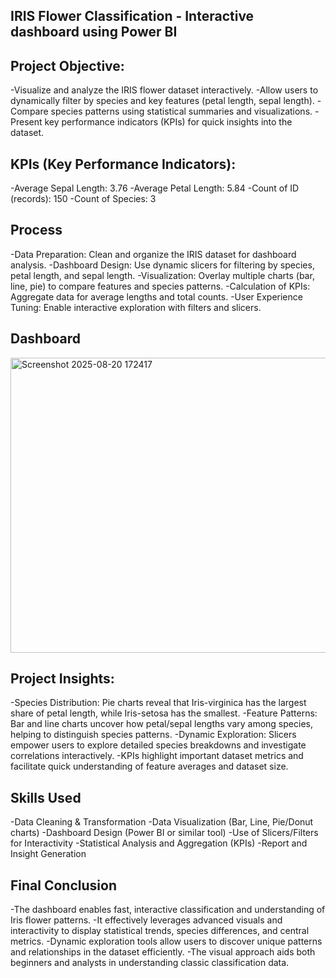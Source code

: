 ## IRIS Flower Classification - Interactive dashboard using Power BI
## Project Objective:
-Visualize and analyze the IRIS flower dataset interactively.
-Allow users to dynamically filter by species and key features (petal length, sepal length).
-Compare species patterns using statistical summaries and visualizations.
-Present key performance indicators (KPIs) for quick insights into the dataset.

## KPIs (Key Performance Indicators):

-Average Sepal Length: 3.76
-Average Petal Length: 5.84
-Count of ID (records): 150
-Count of Species: 3

## Process
-Data Preparation: Clean and organize the IRIS dataset for dashboard analysis.
-Dashboard Design: Use dynamic slicers for filtering by species, petal length, and sepal length.
-Visualization: Overlay multiple charts (bar, line, pie) to compare features and species patterns.
-Calculation of KPIs: Aggregate data for average lengths and total counts.
-User Experience Tuning: Enable interactive exploration with filters and slicers.
## Dashboard
<img width="935" height="472" alt="Screenshot 2025-08-20 172417" src="https://github.com/user-attachments/assets/55a76627-ea2c-4a3b-8e84-bbc1c382509b" />

## Project Insights:

-Species Distribution: Pie charts reveal that Iris-virginica has the largest share of petal length, while Iris-setosa has the smallest.
-Feature Patterns: Bar and line charts uncover how petal/sepal lengths vary among species, helping to distinguish species patterns.
-Dynamic Exploration: Slicers empower users to explore detailed species breakdowns and investigate correlations interactively.
-KPIs highlight important dataset metrics and facilitate quick understanding of feature averages and dataset size.

## Skills Used

-Data Cleaning & Transformation
-Data Visualization (Bar, Line, Pie/Donut charts)
-Dashboard Design (Power BI or similar tool)
-Use of Slicers/Filters for Interactivity
-Statistical Analysis and Aggregation (KPIs)
-Report and Insight Generation

## Final Conclusion

-The dashboard enables fast, interactive classification and understanding of Iris flower patterns.
-It effectively leverages advanced visuals and interactivity to display statistical trends, species differences, and central metrics.
-Dynamic exploration tools allow users to discover unique patterns and relationships in the dataset efficiently.
-The visual approach aids both beginners and analysts in understanding classic classification data.
